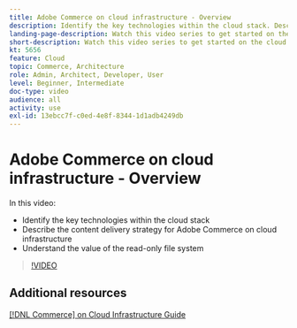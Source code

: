 ```yaml
---
title: Adobe Commerce on cloud infrastructure - Overview
description: Identify the key technologies within the cloud stack​. Describe the content delivery strategy for Adobe Commerce. Understand the value of the read-only file system.
landing-page-description: Watch this video series to get started on the cloud infrastructure used for deploying and managing Adobe Commerce.
short-description: Watch this video series to get started on the cloud infrastructure used for deploying and managing Adobe Commerce.
kt: 5656
feature: Cloud
topic: Commerce, Architecture
role: Admin, Architect, Developer, User
level: Beginner, Intermediate
doc-type: video
audience: all
activity: use
exl-id: 13ebcc7f-c0ed-4e8f-8344-1d1adb4249db
---
```

# Adobe Commerce on cloud infrastructure - Overview

In this video:

- Identify the key technologies within the cloud stack
- Describe the content delivery strategy for Adobe Commerce on cloud infrastructure
- Understand the value of the read-only file system

>[!VIDEO](https://video.tv.adobe.com/v/35298?quality=12&learn=on)

## Additional resources

[[!DNL Commerce] on Cloud Infrastructure Guide](https://experienceleague.adobe.com/docs/commerce-cloud-service/user-guide/overview.html)
